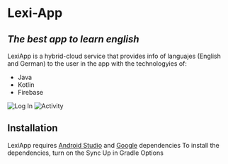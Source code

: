 # Lexi-App
## _The best app to learn english_

LexiApp is a hybrid-cloud service that provides info of languajes (English and German) to the user in the app with the technologyies of: 
- Java
- Kotlin
- Firebase

![Log In](https://drive.google.com/uc?export=view&id=16zBps0bd83SLNI6_mUZ7Ngw40q1LyXzL)
![Activity](https://drive.google.com/uc?export=view&id=1OoTLikoy5fZNkfO7GvJMOxsQNtNUB_nd)

## Installation

LexiApp requires [Android Studio]() and [Google](https://nodejs.org/) dependencies
To install the dependencies, turn on the Sync Up in Gradle Options
